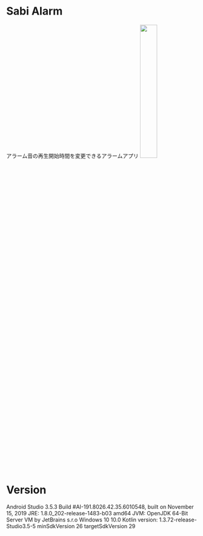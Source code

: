 # Sabi Alarm
アラーム音の再生開始時間を変更できるアラームアプリ
<img src="https://user-images.githubusercontent.com/43720583/85228811-c1b46680-b420-11ea-8ce6-85be9dda169a.gif" width="30%">

# Version
Android Studio 3.5.3
Build #AI-191.8026.42.35.6010548, built on November 15, 2019
JRE: 1.8.0_202-release-1483-b03 amd64
JVM: OpenJDK 64-Bit Server VM by JetBrains s.r.o
Windows 10 10.0
Kotlin version: 1.3.72-release-Studio3.5-5
minSdkVersion 26
targetSdkVersion 29
